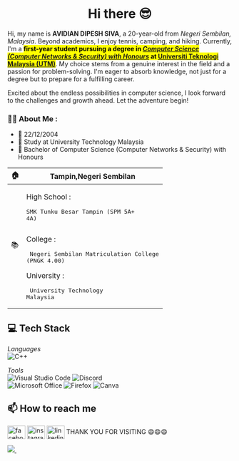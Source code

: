 <h1 align="center">Hi there 😎</h1>

Hi, my name is <b>AVIDIAN DIPESH SIVA</b>, a 20-year-old from <em>Negeri Sembilan, Malaysia</em>. Beyond academics, I enjoy tennis, camping, and hiking.
Currently, I'm a <b><mark>first-year student pursuing a degree in *[Computer Science (Computer Networks & Security) with Honours]((https://comp.utm.my/secrh/))* at **[Universiti Teknologi Malaysia (UTM)](https://www.utm.my/)**</mark></b>.  My choice stems from a genuine interest in the field and a passion for problem-solving. I'm eager to absorb knowledge, not just for a degree but to prepare for a fulfilling career.

Excited about the endless possibilities in computer science, I look forward to the challenges and growth ahead. Let the adventure begin!


### :man_technologist: About Me :

- 📆 22/12/2004
- 🏫 Study at University Technology Malaysia
- 📝 Bachelor of Computer Science (Computer Networks & Security) with Honours


|:house:| Tampin,Negeri Sembilan|
|--|--|
   | :books: |<p>High School :<pre>SMK Tunku Besar Tampin (SPM 5A+ 4A)</p></pre><p>College :<pre> Negeri Sembilan Matriculation College (PNGK 4.00)</pre></p> <p>University :<pre> University Technology Malaysia </pre>|

## 💻 Tech Stack
*Languages*  
![C++](https://img.shields.io/badge/c++-%2300599C.svg?style=for-the-badge&logo=c%2B%2B&logoColor=white)

*Tools*  
![Visual Studio Code](https://img.shields.io/badge/Visual%20Studio%20Code-0078d7.svg?style=for-the-badge&logo=visual-studio-code&logoColor=white)
![Discord](https://img.shields.io/badge/Discord-5865F2?style=for-the-badge&logo=discord&logoColor=white)  
![Microsoft Office](https://img.shields.io/badge/Microsoft_Office-D83B01?style=for-the-badge&logo=microsoft-office&logoColor=white)
![Firefox](https://img.shields.io/badge/Firefox-FF7139?style=for-the-badge&logo=Firefox-Browser&logoColor=white)
![Canva](https://img.shields.io/badge/Canva-%2300C4CC.svg?style=for-the-badge&logo=Canva&logoColor=white) 


## 📫 How to reach me
<p align="left">
 <a href="https://www.facebook.com" target="blank"><img align="center" src="https://raw.githubusercontent.com/rahuldkjain/github-profile-readme-generator/master/src/images/icons/Social/facebook.svg" alt="facebook.com/" height="30" width="40" /></a>
<a href="https://www.instagram.com/avi1__/" target="blank"><img align="center" src="https://raw.githubusercontent.com/rahuldkjain/github-profile-readme-generator/master/src/images/icons/Social/instagram.svg" alt="instagram.com/wernjie_/" height="30" width="40" /></a>
<a href="https://www.linkedin.com/in/avidian-dipesh-43900a2b0/" target="blank"><img align="center" src="https://raw.githubusercontent.com/rahuldkjain/github-profile-readme-generator/master/src/images/icons/Social/linked-in-alt.svg" alt="linkedin.com/in/yong-wern-jie-0a5b90261" height="30" width="40" /></a>
THANK YOU FOR VISITING 😄😄😄

</p>
 <a href="mailto:avidian22@gmail.com"><img src="https://img.shields.io/badge/avidian22@gmail.com-D14836?style=flat&logo=gmail&logoColor=white"> </a>
